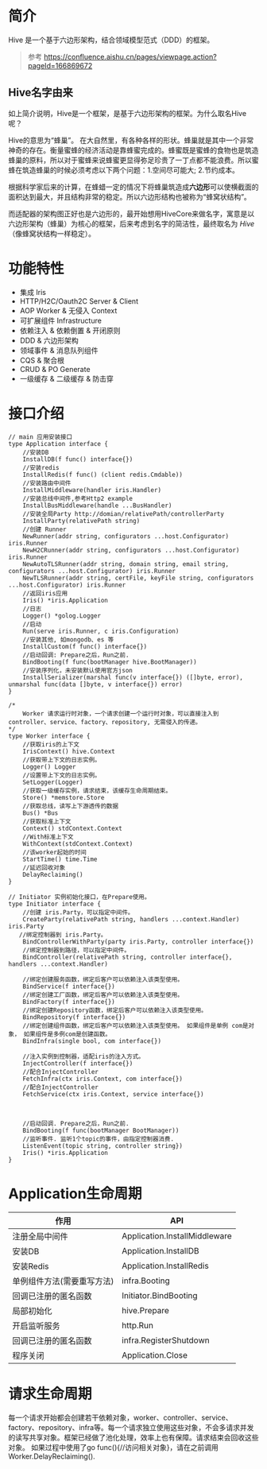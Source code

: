 # 简介
Hive 是一个基于六边形架构，结合领域模型范式（DDD）的框架。
> 参考 https://confluence.aishu.cn/pages/viewpage.action?pageId=166869672

## Hive名字由来
如上简介说明，Hive是一个框架，是基于六边形架构的框架。为什么取名Hive呢？

Hive的意思为“蜂巢”。
在大自然里，有各种各样的形状。蜂巢就是其中一个非常神奇的存在。衡量蜜蜂的经济活动是靠蜂蜜完成的。蜂蜜既是蜜蜂的食物也是筑造蜂巢的原料，所以对于蜜蜂来说蜂蜜更显得弥足珍贵了一丁点都不能浪费。所以蜜蜂在筑造蜂巢的时候必须考虑以下两个问题：1.空间尽可能大; 2.节约成本。

根据科学家后来的计算，在蜂蜡一定的情况下将蜂巢筑造成**六边形**可以使横截面的面积达到最大，并且结构非常的稳定。所以六边形结构也被称为“蜂窝状结构”。

而适配器的架构图正好也是六边形的，最开始想用HiveCore来做名字，寓意是以六边形架构（蜂巢）为核心的框架，后来考虑到名字的简洁性，最终取名为 *Hive*（像蜂窝状结构一样稳定）。

# 功能特性
* 集成 Iris
* HTTP/H2C/Oauth2C Server & Client
* AOP Worker & 无侵入 Context
* 可扩展组件 Infrastructure
* 依赖注入 & 依赖倒置 & 开闭原则
* DDD & 六边形架构
* 领域事件 & 消息队列组件
* CQS & 聚合根
* CRUD & PO Generate
* 一级缓存 & 二级缓存 & 防击穿

# 接口介绍
``` golang
// main 应用安装接口
type Application interface {
    //安装DB
    InstallDB(f func() interface{})
    //安装redis
    InstallRedis(f func() (client redis.Cmdable))
    //安装路由中间件
    InstallMiddleware(handler iris.Handler)
    //安装总线中间件,参考Http2 example
    InstallBusMiddleware(handle ...BusHandler)
    //安装全局Party http://domian/relativePath/controllerParty
    InstallParty(relativePath string)
    //创建 Runner
    NewRunner(addr string, configurators ...host.Configurator) iris.Runner
    NewH2CRunner(addr string, configurators ...host.Configurator) iris.Runner
    NewAutoTLSRunner(addr string, domain string, email string, configurators ...host.Configurator) iris.Runner
    NewTLSRunner(addr string, certFile, keyFile string, configurators ...host.Configurator) iris.Runner
    //返回iris应用
    Iris() *iris.Application
    //日志
    Logger() *golog.Logger
    //启动
    Run(serve iris.Runner, c iris.Configuration)
    //安装其他, 如mongodb、es 等
    InstallCustom(f func() interface{})
    //启动回调: Prepare之后，Run之前.
    BindBooting(f func(bootManager hive.BootManager))
    //安装序列化，未安装默认使用官方json
    InstallSerializer(marshal func(v interface{}) ([]byte, error), unmarshal func(data []byte, v interface{}) error)
}

/*
    Worker 请求运行时对象，一个请求创建一个运行时对象，可以直接注入到controller、service、factory、repository, 无需侵入的传递。
*/
type Worker interface {
    //获取iris的上下文
    IrisContext() hive.Context
    //获取带上下文的日志实例。
    Logger() Logger
    //设置带上下文的日志实例。
    SetLogger(Logger)
    //获取一级缓存实例，请求结束，该缓存生命周期结束。
    Store() *memstore.Store
    //获取总线，读写上下游透传的数据
    Bus() *Bus
    //获取标准上下文
    Context() stdContext.Context
    //With标准上下文
    WithContext(stdContext.Context)
    //该worker起始的时间
    StartTime() time.Time
    //延迟回收对象
    DelayReclaiming()
}

// Initiator 实例初始化接口，在Prepare使用。
type Initiator interface {
    //创建 iris.Party，可以指定中间件。
    CreateParty(relativePath string, handlers ...context.Handler) iris.Party
   //绑定控制器到 iris.Party。
    BindControllerWithParty(party iris.Party, controller interface{})
    //绑定控制器到路径，可以指定中间件。
    BindController(relativePath string, controller interface{}, handlers ...context.Handler)

    //绑定创建服务函数，绑定后客户可以依赖注入该类型使用。
    BindService(f interface{})
    //绑定创建工厂函数，绑定后客户可以依赖注入该类型使用。
    BindFactory(f interface{})
    //绑定创建Repository函数，绑定后客户可以依赖注入该类型使用。
    BindRepository(f interface{})
    //绑定创建组件函数，绑定后客户可以依赖注入该类型使用。 如果组件是单例 com是对象， 如果组件是多例com是创建函数。
    BindInfra(single bool, com interface{})

    //注入实例到控制器，适配iris的注入方式。
    InjectController(f interface{})
    //配合InjectController
    FetchInfra(ctx iris.Context, com interface{})
    //配合InjectController
    FetchService(ctx iris.Context, service interface{})



    //启动回调. Prepare之后，Run之前.
    BindBooting(f func(bootManager BootManager))
    //监听事件. 监听1个topic的事件，由指定控制器消费.
    ListenEvent(topic string, controller string})
    Iris() *iris.Application
}
```
# Application生命周期
| 作用  | API |
| --- | --- |
| 注册全局中间件 | Application.InstallMiddleware |
| 安装DB | Application.InstallDB |
| 安装Redis | Application.InstallRedis |
| 单例组件方法(需要重写方法) | infra.Booting |
| 回调已注册的匿名函数 | Initiator.BindBooting |
| 局部初始化 | hive.Prepare |
| 开启监听服务 | http.Run |
| 回调已注册的匿名函数 | infra.RegisterShutdown |
| 程序关闭 | Application.Close |

# 请求生命周期
每一个请求开始都会创建若干依赖对象，worker、controller、service、factory、repository、infra等。每一个请求独立使用这些对象，不会多请求并发的读写共享对象。框架已经做了池化处理，效率上也有保障。请求结束会回收这些对象。 如果过程中使用了go func(){//访问相关对象}，请在之前调用 Worker.DelayReclaiming().
